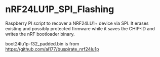 # nRF24LU1P_SPI_Flashing
Raspberry PI script to recover a NRF24LU1+ device via SPI.
It erases existing and possibly protected firmware while it saves the CHIP-ID and writes the nRF bootloader binary.

boot24lu1p-f32_padded.bin is from https://github.com/al177/buspirate_nrf24lu1p
